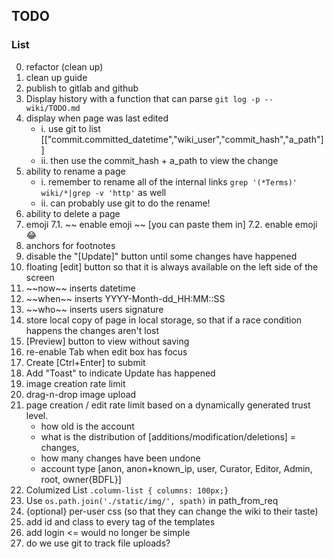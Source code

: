## TODO

### List

0. refactor (clean up)
1. clean up guide   
2. publish to gitlab and github
3. Display history with a function that can parse `git log -p -- wiki/TODO.md` 
4. display when page was last edited
     - i. use git to list [["commit.committed_datetime","wiki_user","commit_hash","a_path"]]
     -  ii. then use the commit_hash + a_path to view the change
5. ability to rename a page
    - i. remember to rename all of the internal links `grep '(*Terms)' wiki/*|grep -v 'http'` as well
    - ii. can probably use git to do the rename! 
6. ability to delete a page
7. emoji
7.1. ~~ enable emoji ~~ [you can paste them in] 
7.2. enable emoji :joy:
8. anchors for footnotes
9. disable the "[Update]" button until some changes have happened
10. floating [edit] button so that it is always available on the left side of the screen
11. ~\~now~\~ inserts datetime
12. ~\~when~\~ inserts YYYY-Month-dd_HH:MM::SS
13. ~\~who~\~ inserts users signature
15. store local copy of page in local storage, so that if a race condition happens the changes aren't lost
16. [Preview] button to view without saving
18. re-enable Tab when edit box has focus
19. Create [Ctrl+Enter] to submit
20. Add "Toast" to indicate Update has happened
21. image creation rate limit   
22. drag-n-drop image upload   
23. page creation /  edit rate limit based on a dynamically generated trust level.
     - how old is the account
     - what is the distribution of [additions/modification/deletions] = changes, 
     - how many changes have been undone
     - account type [anon, anon+known_ip, user, Curator, Editor, Admin, root, owner{BDFL}]
25. Columized List `.column-list { columns: 100px;}` 
27. Use `os.path.join('./static/img/', spath)` in path_from_req 
28. {optional} per-user css (so that they can change the wiki to their taste)   
29. add id and class to every tag of the templates
30. add login &lt;= would no longer be simple
31. do we use git to track file uploads?
